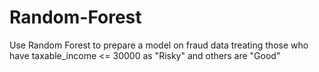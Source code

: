 # Random-Forest
Use Random Forest to prepare a model on fraud data  treating those who have taxable_income &lt;= 30000 as "Risky" and others are "Good"
